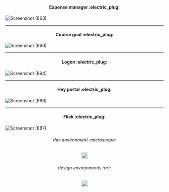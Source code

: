 <h4 align="center">
Expense manager :electric_plug:
</h4>

![Screenshot (863)](https://user-images.githubusercontent.com/86073690/226353162-c6935b70-6d69-4529-a18c-e48ab7ab00b7.png)

***

<h4 align="center">
Course goal :electric_plug:
</h4>

![Screenshot (866)](https://user-images.githubusercontent.com/86073690/226354190-94025a9e-7d6e-4b89-8385-db38a6f5651e.png)

***

<h4 align="center">
Logon :electric_plug:
</h4>

![Screenshot (894)](https://user-images.githubusercontent.com/86073690/226355029-0fc26bd9-1dbf-4341-aa44-0a9f09415b15.png)

***

<h4 align="center">
Hey portal :electric_plug:
</h4>

![Screenshot (868)](https://user-images.githubusercontent.com/86073690/226354828-92142927-0d9a-4da2-be0f-5ddd8fca32a7.png)

***

<h4 align="center">
Flick :electric_plug:
</h4>

![Screenshot (887)](https://user-images.githubusercontent.com/86073690/226355622-a4d08371-9fc3-47c7-92fd-59e62b7e2902.png)

<h6 align="center">
dev environment :microscope:
</h6>

<div align="center">
  <img height="20" src = "https://img.shields.io/badge/Intellij idea-white.svg?">
</div>

<h6 align="center">
design environments :art:
</h6>

<div align="center">
  <img height="20" src = "https://img.shields.io/badge/Adobe Photoshop-white.svg?">
</div>
